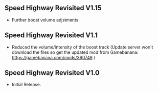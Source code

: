 ## Speed Highway Revisited V1.15
- Further boost volume adjstments

## Speed Highway Revisited V1.1
- Reduced the volume/intensity of the boost track (Update server won't download the files so get the updated mod from Gamebanana: https://gamebanana.com/mods/390749 )

## Speed Highway Revisited V1.0
- Initial Release.
